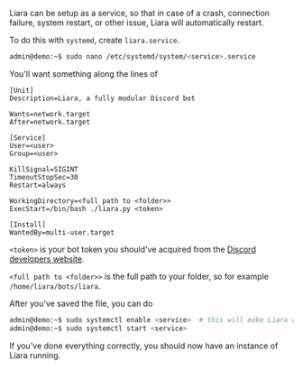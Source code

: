 Liara can be setup as a service, so that in case of a crash, connection failure, system restart, or other issue, Liara will automatically restart.

To do this with `systemd`, create `liara.service`.
```bash
admin@demo:~$ sudo nano /etc/systemd/system/<service>.service
```

You'll want something along the lines of

```systemd
[Unit]
Description=Liara, a fully modular Discord bot

Wants=network.target
After=network.target

[Service]
User=<user>
Group=<user>

KillSignal=SIGINT
TimeoutStopSec=30
Restart=always

WorkingDirectory=<full path to <folder>>
ExecStart=/bin/bash ./liara.py <token>

[Install]
WantedBy=multi-user.target
```

`<token>` is your bot token you should've acquired from the [Discord developers website](https://discordapp.com/developers/applications/me).

`<full path to <folder>>` is the full path to your folder, so for example `/home/liara/bots/liara`.

After you've saved the file, you can do

```bash
admin@demo:~$ sudo systemctl enable <service>  # this will make Liara auto-start
admin@demo:~$ sudo systemctl start <service>
```

If you've done everything correctly, you should now have an instance of Liara running.
